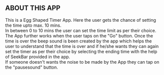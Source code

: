 ## ABOUT THIS APP
This is a Egg Shaped Timer App. Here the user gets the chance of setting the time upto max. 10 mins. <br>In between 0 to 10 mins the user can set the time limit as per their choice. The App further works when the user taps on the "Go" button. Once the time is over the beep sound is been created by the app which helps the user to understand that the time is over and if he/she wants they can again set the timer as per their choice by selecting the ending time with the help of SeekBar provided in the app. <br>If someone doesn't wants the noise to be made by the App they can tap on the "pausesound" button.
